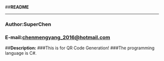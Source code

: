 ##**README**
****
###		Author:SuperChen
###	E-mail:chenmengyang_2016@hotmail.com
##**Description:**
###This is for QR Code Generation!
###The programming language is C#.
